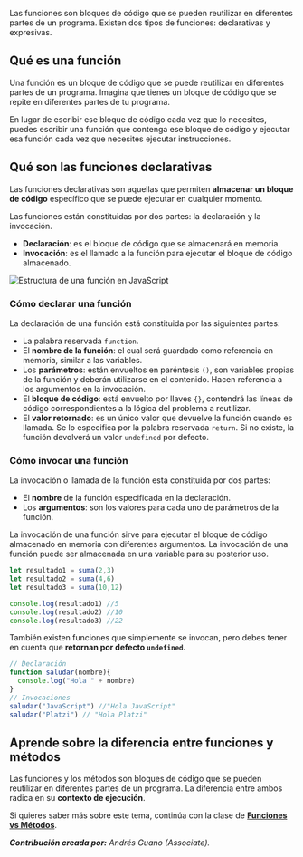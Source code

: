 Las funciones son bloques de código que se pueden reutilizar en diferentes partes de un programa. Existen dos tipos de funciones: declarativas y expresivas.

## Qué es una función

Una función es un bloque de código que se puede reutilizar en diferentes partes de un programa. Imagina que tienes un bloque de código que se repite en diferentes partes de tu programa. 

En lugar de escribir ese bloque de código cada vez que lo necesites, puedes escribir una función que contenga ese bloque de código y ejecutar esa función cada vez que necesites ejecutar instrucciones.

## Qué son las funciones declarativas

Las funciones declarativas son aquellas que permiten **almacenar un bloque de código** específico que se puede ejecutar en cualquier momento.

Las funciones están constituidas por dos partes: la declaración y la invocación.

* **Declaración**: es el bloque de código que se almacenará en memoria.
* **Invocación**: es el llamado a la función para ejecutar el bloque de código almacenado.

![Estructura de una función en JavaScript](https://static.platzi.com/media/user_upload/image-fe1ff80d-7a98-4499-b30c-e753345af856.jpg)

### Cómo declarar una función

La declaración de una función está constituida por las siguientes partes:

* La palabra reservada `function`.
* El **nombre de la función**: el cual será guardado como referencia en memoria, similar a las variables.
* Los **parámetros**: están envueltos en paréntesis `()`, son variables propias de la función y deberán utilizarse en el contenido. Hacen referencia a los argumentos en la invocación.
* El **bloque de código**: está envuelto por llaves `{}`, contendrá las líneas de código correspondientes a la lógica del problema a reutilizar.
* El **valor retornado**: es un único valor que devuelve la función cuando es llamada. Se lo especifica por la palabra reservada `return`. Si no existe, la función devolverá un valor `undefined` por defecto.


### Cómo invocar una función

La invocación o llamada de la función está constituida por dos partes:

* El **nombre** de la función especificada en la declaración.
* Los **argumentos**: son los valores para cada uno de parámetros de la función.

La invocación de una función sirve para ejecutar el bloque de código almacenado en memoria con diferentes argumentos. La invocación de una función puede ser almacenada en una variable para su posterior uso.

```js
let resultado1 = suma(2,3)
let resultado2 = suma(4,6)
let resultado3 = suma(10,12)

console.log(resultado1) //5
console.log(resultado2) //10
console.log(resultado3) //22
```

También existen funciones que simplemente se invocan, pero debes tener en cuenta que **retornan por defecto `undefined`.**

```js
// Declaración
function saludar(nombre){
  console.log("Hola " + nombre) 
}
// Invocaciones
saludar("JavaScript") //"Hola JavaScript"
saludar("Platzi") // "Hola Platzi"
```

## Aprende sobre la diferencia entre funciones y métodos

Las funciones y los métodos son bloques de código que se pueden reutilizar en diferentes partes de un programa. La diferencia entre ambos radica en su **contexto de ejecución**.

Si quieres saber más sobre este tema, continúa con la clase de **[Funciones vs Métodos](https://platzi.com/home/clases/10266-javascript/70369-funciones-vs-metodos/)**.

***Contribución creada por:** Andrés Guano (Associate).*
